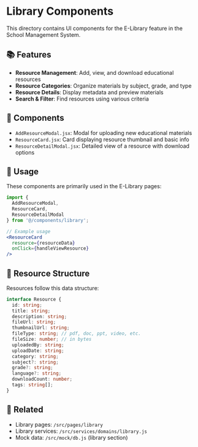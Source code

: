 # Library Components

This directory contains UI components for the E-Library feature in the School Management System.

## 📚 Features

- **Resource Management**: Add, view, and download educational resources
- **Resource Categories**: Organize materials by subject, grade, and type
- **Resource Details**: Display metadata and preview materials
- **Search & Filter**: Find resources using various criteria

## 📁 Components

- `AddResourceModal.jsx`: Modal for uploading new educational materials
- `ResourceCard.jsx`: Card displaying resource thumbnail and basic info
- `ResourceDetailModal.jsx`: Detailed view of a resource with download options

## 🔄 Usage

These components are primarily used in the E-Library pages:

```jsx
import { 
  AddResourceModal, 
  ResourceCard, 
  ResourceDetailModal 
} from '@/components/library';

// Example usage
<ResourceCard 
  resource={resourceData} 
  onClick={handleViewResource} 
/>
```

## 📝 Resource Structure

Resources follow this data structure:

```typescript
interface Resource {
  id: string;
  title: string;
  description: string;
  fileUrl: string;
  thumbnailUrl: string;
  fileType: string; // pdf, doc, ppt, video, etc.
  fileSize: number; // in bytes
  uploadedBy: string;
  uploadDate: string;
  category: string;
  subject?: string;
  grade?: string;
  language?: string;
  downloadCount: number;
  tags: string[];
}
```

## 🔗 Related

- Library pages: `/src/pages/library`
- Library services: `/src/services/domains/library.js`
- Mock data: `/src/mock/db.js` (library section) 
